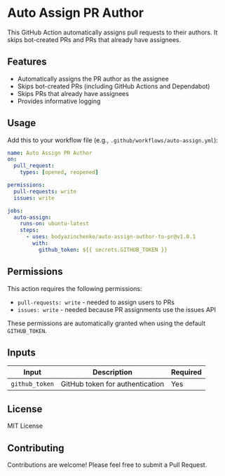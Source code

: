 # Auto Assign PR Author

This GitHub Action automatically assigns pull requests to their authors. It skips bot-created PRs and PRs that already have assignees.

## Features

- Automatically assigns the PR author as the assignee
- Skips bot-created PRs (including GitHub Actions and Dependabot)
- Skips PRs that already have assignees
- Provides informative logging

## Usage

Add this to your workflow file (e.g., `.github/workflows/auto-assign.yml`):

```yaml
name: Auto Assign PR Author
on:
  pull_request:
    types: [opened, reopened]

permissions:
  pull-requests: write
  issues: write

jobs:
  auto-assign:
    runs-on: ubuntu-latest
    steps:
      - uses: bodyazinchenko/auto-assign-author-to-pr@v1.0.1
        with:
          github_token: ${{ secrets.GITHUB_TOKEN }}
```

## Permissions

This action requires the following permissions:
- `pull-requests: write` - needed to assign users to PRs
- `issues: write` - needed because PR assignments use the issues API

These permissions are automatically granted when using the default `GITHUB_TOKEN`.

## Inputs

| Input | Description | Required |
|-------|-------------|----------|
| `github_token` | GitHub token for authentication | Yes |

## License

MIT License

## Contributing

Contributions are welcome! Please feel free to submit a Pull Request.